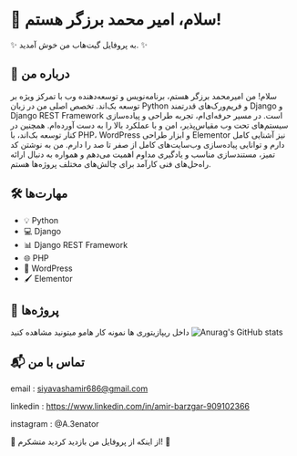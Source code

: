 # 👋 سلام، امیر محمد برزگر هستم!

✨ به پروفایل گیت‌هاب من خوش آمدید. ✨

## 🚀 درباره من

سلام! من امیرمحمد برزگر هستم، برنامه‌نویس و توسعه‌دهنده وب با تمرکز ویژه بر توسعه بک‌اند. تخصص اصلی من در زبان Python و فریم‌ورک‌های قدرتمند Django و Django REST Framework است. در مسیر حرفه‌ای‌ام، تجربه طراحی و پیاده‌سازی سیستم‌های تحت وب مقیاس‌پذیر، امن و با عملکرد بالا را به دست آورده‌ام. همچنین در کنار توسعه بک‌اند، با PHP، WordPress و ابزار طراحی Elementor نیز آشنایی کامل دارم و توانایی پیاده‌سازی وب‌سایت‌های کامل از صفر تا صد را دارم. من به نوشتن کد تمیز، مستندسازی مناسب و یادگیری مداوم اهمیت می‌دهم و همواره به دنبال ارائه راه‌حل‌های فنی کارآمد برای چالش‌های مختلف پروژه‌ها هستم.

## 🛠️ مهارت‌ها

- 💡 Python
- 💻 Django
- 📊 Django REST Framework
- 🌐 PHP
- 🧱 WordPress
- 🖌️ Elementor
  

## 📂 پروژه‌ها

داخل ریپازیتوری ها نمونه کار هامو میتونید مشاهده کنید
![Anurag's GitHub stats](https://github-readme-stats.vercel.app/api?A3enator=yousefvafaei&show_icons=true&theme=adical)


## 📬 تماس با من

email : siyavashamir686@gmail.com

linkedin : https://www.linkedin.com/in/amir-barzgar-909102366

instagram : @A.3enator

🙏 از اینکه از پروفایل من بازدید کردید متشکرم! 🙏 
